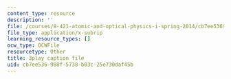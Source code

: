 ```yaml
---
content_type: resource
description: ''
file: /courses/8-421-atomic-and-optical-physics-i-spring-2014/cb7ee536988f5738b03c25e730daf45b_godnGvjmGZc.vtt
file_type: application/x-subrip
learning_resource_types: []
ocw_type: OCWFile
resourcetype: Other
title: 3play caption file
uid: cb7ee536-988f-5738-b03c-25e730daf45b
---
```

